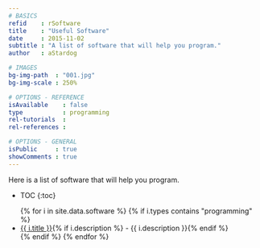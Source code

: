 ```yaml
---
# BASICS
refid    : rSoftware
title    : "Useful Software"
date     : 2015-11-02
subtitle : "A list of software that will help you program."
author   : aStardog

# IMAGES
bg-img-path  : "001.jpg"
bg-img-scale : 250%

# OPTIONS - REFERENCE
isAvailable    : false
type           : programming
rel-tutorials  : 
rel-references : 

# OPTIONS - GENERAL
isPublic     : true
showComments : true
---
```

Here is a list of software that will help you program.

* TOC
{:toc}

<ul>
{% for i in site.data.software %}
	{% if i.types contains "programming" %}
		<li><a href="{{ i.homepage }}">{{ i.title }}</a>{% if i.description %} - {{ i.description }}{% endif %}</li>
	{% endif %}
{% endfor %}
</ul>